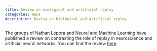 ```yaml
---
title: Review on biological and artificial replay
categories: news
description: Review on biological and artificial replay
---
```


The groups of Nathan Lepora and Neural and Machine Learning have published a review on contrasting the role of replay in neuroscience and artificial neural networks. You can find the review [here](https://authors.elsevier.com/c/1dgZ4botpuX3Y).